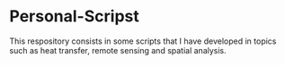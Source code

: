# Personal-Scripst
This respository consists in some scripts that I have developed in topics such as heat transfer, remote sensing and spatial analysis.
